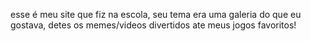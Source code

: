 esse é meu site que fiz na escola, seu tema era uma galeria do que eu gostava, detes os memes/videos divertidos ate meus jogos favoritos!
